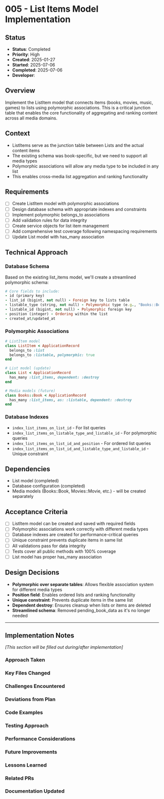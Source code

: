 # 005 - List Items Model Implementation

## Status
- **Status**: Completed
- **Priority**: High
- **Created**: 2025-01-27
- **Started**: 2025-07-06
- **Completed**: 2025-07-06
- **Developer**: 

## Overview
Implement the ListItem model that connects items (books, movies, music, games) to lists using polymorphic associations. This is a critical junction table that enables the core functionality of aggregating and ranking content across all media domains.

## Context
- ListItems serve as the junction table between Lists and the actual content items
- The existing schema was book-specific, but we need to support all media types
- Polymorphic associations will allow any media type to be included in any list
- This enables cross-media list aggregation and ranking functionality

## Requirements
- [ ] Create ListItem model with polymorphic associations
- [ ] Design database schema with appropriate indexes and constraints
- [ ] Implement polymorphic belongs_to associations
- [ ] Add validation rules for data integrity
- [ ] Create service objects for list item management
- [ ] Add comprehensive test coverage following namespacing requirements
- [ ] Update List model with has_many association

## Technical Approach

### Database Schema
Based on the existing list_items model, we'll create a streamlined polymorphic schema:

```ruby
# Core fields to include:
- id (primary key)
- list_id (bigint, not null) - Foreign key to lists table
- listable_type (string, not null) - Polymorphic type (e.g., "Books::Book", "Movies::Movie")
- listable_id (bigint, not null) - Polymorphic foreign key
- position (integer) - Ordering within the list
- created_at/updated_at
```

### Polymorphic Associations
```ruby
# ListItem model
class ListItem < ApplicationRecord
  belongs_to :list
  belongs_to :listable, polymorphic: true
end

# List model (update)
class List < ApplicationRecord
  has_many :list_items, dependent: :destroy
end

# Media models (future)
class Books::Book < ApplicationRecord
  has_many :list_items, as: :listable, dependent: :destroy
end
```

### Database Indexes
- `index_list_items_on_list_id` - For list queries
- `index_list_items_on_listable_type_and_listable_id` - For polymorphic queries
- `index_list_items_on_list_id_and_position` - For ordered list queries
- `index_list_items_on_list_id_and_listable_type_and_listable_id` - Unique constraint

## Dependencies
- List model (completed)
- Database configuration (completed)
- Media models (Books::Book, Movies::Movie, etc.) - will be created separately

## Acceptance Criteria
- [ ] ListItem model can be created and saved with required fields
- [ ] Polymorphic associations work correctly with different media types
- [ ] Database indexes are created for performance-critical queries
- [ ] Unique constraint prevents duplicate items in same list
- [ ] All validations pass for data integrity
- [ ] Tests cover all public methods with 100% coverage
- [ ] List model has proper has_many association

## Design Decisions
- **Polymorphic over separate tables**: Allows flexible association system for different media types
- **Position field**: Enables ordered lists and ranking functionality
- **Unique constraint**: Prevents duplicate items in the same list
- **Dependent destroy**: Ensures cleanup when lists or items are deleted
- **Streamlined schema**: Removed pending_book_data as it's no longer needed

---

## Implementation Notes
*[This section will be filled out during/after implementation]*

### Approach Taken

### Key Files Changed

### Challenges Encountered

### Deviations from Plan

### Code Examples

### Testing Approach

### Performance Considerations

### Future Improvements

### Lessons Learned

### Related PRs

### Documentation Updated 
